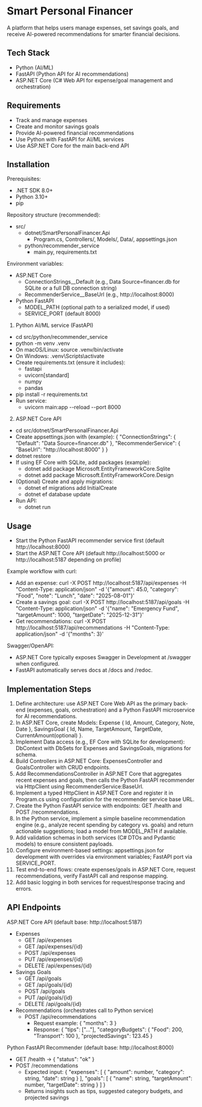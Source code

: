 # Smart Personal Financer

A platform that helps users manage expenses, set savings goals, and receive AI-powered recommendations for smarter financial decisions.

## Tech Stack
- Python (AI/ML)
- FastAPI (Python API for AI recommendations)
- ASP.NET Core (C# Web API for expense/goal management and orchestration)

## Requirements
- Track and manage expenses
- Create and monitor savings goals
- Provide AI-powered financial recommendations
- Use Python with FastAPI for AI/ML services
- Use ASP.NET Core for the main back-end API

## Installation

Prerequisites:
- .NET SDK 8.0+
- Python 3.10+
- pip

Repository structure (recommended):
- src/
  - dotnet/SmartPersonalFinancer.Api
    - Program.cs, Controllers/, Models/, Data/, appsettings.json
  - python/recommender_service
    - main.py, requirements.txt

Environment variables:
- ASP.NET Core
  - ConnectionStrings__Default (e.g., Data Source=financer.db for SQLite or a full DB connection string)
  - RecommenderService__BaseUrl (e.g., http://localhost:8000)
- Python FastAPI
  - MODEL_PATH (optional path to a serialized model, if used)
  - SERVICE_PORT (default 8000)

1) Python AI/ML service (FastAPI)
- cd src/python/recommender_service
- python -m venv .venv
- On macOS/Linux: source .venv/bin/activate
- On Windows: .venv\Scripts\activate
- Create requirements.txt (ensure it includes):
  - fastapi
  - uvicorn[standard]
  - numpy
  - pandas
- pip install -r requirements.txt
- Run service:
  - uvicorn main:app --reload --port 8000

2) ASP.NET Core API
- cd src/dotnet/SmartPersonalFinancer.Api
- Create appsettings.json with (example):
  {
    "ConnectionStrings": { "Default": "Data Source=financer.db" },
    "RecommenderService": { "BaseUrl": "http://localhost:8000" }
  }
- dotnet restore
- If using EF Core with SQLite, add packages (example):
  - dotnet add package Microsoft.EntityFrameworkCore.Sqlite
  - dotnet add package Microsoft.EntityFrameworkCore.Design
- (Optional) Create and apply migrations:
  - dotnet ef migrations add InitialCreate
  - dotnet ef database update
- Run API:
  - dotnet run

## Usage
- Start the Python FastAPI recommender service first (default http://localhost:8000)
- Start the ASP.NET Core API (default http://localhost:5000 or http://localhost:5187 depending on profile)

Example workflow with curl:
- Add an expense:
  curl -X POST http://localhost:5187/api/expenses -H "Content-Type: application/json" -d '{"amount": 45.0, "category": "Food", "note": "Lunch", "date": "2025-08-01"}'
- Create a savings goal:
  curl -X POST http://localhost:5187/api/goals -H "Content-Type: application/json" -d '{"name": "Emergency Fund", "targetAmount": 1000, "targetDate": "2025-12-31"}'
- Get recommendations:
  curl -X POST http://localhost:5187/api/recommendations -H "Content-Type: application/json" -d '{"months": 3}'

Swagger/OpenAPI:
- ASP.NET Core typically exposes Swagger in Development at /swagger when configured.
- FastAPI automatically serves docs at /docs and /redoc.

## Implementation Steps
1. Define architecture: use ASP.NET Core Web API as the primary back-end (expenses, goals, orchestration) and a Python FastAPI microservice for AI recommendations.
2. In ASP.NET Core, create Models: Expense { Id, Amount, Category, Note, Date }, SavingsGoal { Id, Name, TargetAmount, TargetDate, CurrentAmount(optional) }.
3. Implement Data access (e.g., EF Core with SQLite for development): DbContext with DbSets for Expenses and SavingsGoals, migrations for schema.
4. Build Controllers in ASP.NET Core: ExpensesController and GoalsController with CRUD endpoints.
5. Add RecommendationsController in ASP.NET Core that aggregates recent expenses and goals, then calls the Python FastAPI recommender via HttpClient using RecommenderService:BaseUrl.
6. Implement a typed HttpClient in ASP.NET Core and register it in Program.cs using configuration for the recommender service base URL.
7. Create the Python FastAPI service with endpoints: GET /health and POST /recommendations.
8. In the Python service, implement a simple baseline recommendation engine (e.g., analyze recent spending by category vs. goals) and return actionable suggestions; load a model from MODEL_PATH if available.
9. Add validation schemas in both services (C# DTOs and Pydantic models) to ensure consistent payloads.
10. Configure environment-based settings: appsettings.json for development with overrides via environment variables; FastAPI port via SERVICE_PORT.
11. Test end-to-end flows: create expenses/goals in ASP.NET Core, request recommendations, verify FastAPI call and response mapping.
12. Add basic logging in both services for request/response tracing and errors.

## API Endpoints

ASP.NET Core API (default base: http://localhost:5187)
- Expenses
  - GET /api/expenses
  - GET /api/expenses/{id}
  - POST /api/expenses
  - PUT /api/expenses/{id}
  - DELETE /api/expenses/{id}
- Savings Goals
  - GET /api/goals
  - GET /api/goals/{id}
  - POST /api/goals
  - PUT /api/goals/{id}
  - DELETE /api/goals/{id}
- Recommendations (orchestrates call to Python service)
  - POST /api/recommendations
    - Request example: { "months": 3 }
    - Response: { "tips": ["..."], "categoryBudgets": { "Food": 200, "Transport": 100 }, "projectedSavings": 123.45 }

Python FastAPI Recommender (default base: http://localhost:8000)
- GET /health → { "status": "ok" }
- POST /recommendations
  - Expected input: { "expenses": [ { "amount": number, "category": string, "date": string } ], "goals": [ { "name": string, "targetAmount": number, "targetDate": string } ] }
  - Returns insights such as tips, suggested category budgets, and projected savings